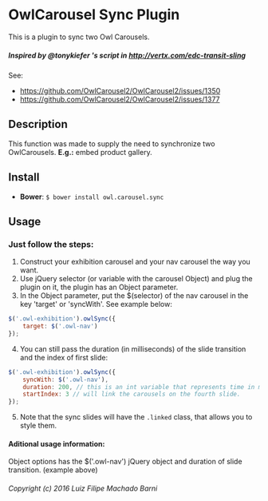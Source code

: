 # OwlCarousel Sync Plugin
This is a plugin to sync two Owl Carousels.

##### Inspired by @tonykiefer 's script in http://vertx.com/edc-transit-sling

See:
- https://github.com/OwlCarousel2/OwlCarousel2/issues/1350
- https://github.com/OwlCarousel2/OwlCarousel2/issues/1377

## Description

This function was made to supply the need to synchronize two OwlCarousels. 
**E.g.:** embed product gallery.

## Install
- **Bower**: `$ bower install owl.carousel.sync`

## Usage

### Just follow the steps:

1. Construct your exhibition carousel and your nav carousel the way you want.
2. Use jQuery selector (or variable with the carousel Object) and plug the plugin on it, the plugin has an Object parameter.
3. In the Object parameter, put the $(selector) of the nav carousel in the key 'target' or 'syncWith'. See example below:
  
  ```javascript
  $('.owl-exhibition').owlSync({
      target: $('.owl-nav')
  });
  ```
4. You can still pass the duration (in milliseconds) of the slide transition and the index of first slide: 
  
  ```javascript
  $('.owl-exhibition').owlSync({
      syncWith: $('.owl-nav'),
      duration: 200, // this is an int variable that represents time in milliseconds (ms)
      startIndex: 3 // will link the carousels on the fourth slide.
  });
  ```
5. Note that the sync slides will have the `.linked` class, that allows you to style them.

#### Aditional usage information:
Object options has the $('.owl-nav') jQuery object and duration of slide transition. (example above)



###### Copyright (c) 2016 Luiz Filipe Machado Barni
